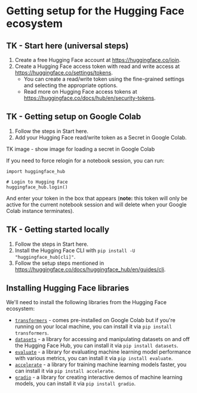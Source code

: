 # Getting setup for the Hugging Face ecosystem

## TK - Start here (universal steps)

1. Create a free Hugging Face account at https://huggingface.co/join.
2. Create a Hugging Face access token with read and write access at https://huggingface.co/settings/tokens.
    * You can create a read/write token using the fine-grained settings and selecting the appropriate options.
    * Read more on Hugging Face access tokens at https://huggingface.co/docs/hub/en/security-tokens. 

## TK - Getting setup on Google Colab

1. Follow the steps in Start here.
2. Add your Hugging Face read/write token as a Secret in Google Colab.

TK image - show image for loading a secret in Google Colab

If you need to force relogin for a notebook session, you can run:

```
import huggingface_hub

# Login to Hugging Face
huggingface_hub.login()
```

And enter your token in the box that appears (**note:** this token will only be active for the current notebook session and will delete when your Google Colab instance terminates).

## TK - Getting started locally

1. Follow the steps in Start here.
2. Install the Hugging Face CLI with `pip install -U "huggingface_hub[cli]"`.
3. Follow the setup steps mentioned in https://huggingface.co/docs/huggingface_hub/en/guides/cli. 

## Installing Hugging Face libraries

We'll need to install the following libraries from the Hugging Face ecosystem:

* [`transformers`](https://huggingface.co/docs/transformers/en/installation) - comes pre-installed on Google Colab but if you're running on your local machine, you can install it via `pip install transformers`.
* [`datasets`](https://huggingface.co/docs/datasets/installation) - a library for accessing and manipulating datasets on and off the Hugging Face Hub, you can install it via `pip install datasets`.
* [`evaluate`](https://huggingface.co/docs/evaluate/installation) - a library for evaluating machine learning model performance with various metrics, you can install it via `pip install evaluate`.
* [`accelerate`](https://huggingface.co/docs/accelerate/basic_tutorials/install) - a library for training machine learning models faster, you can install it via `pip install accelerate`.
* [`gradio`](https://www.gradio.app/guides/quickstart#installation) - a library for creating interactive demos of machine learning models, you can install it via `pip install gradio`.

